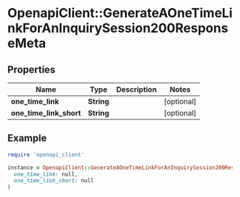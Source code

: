 # OpenapiClient::GenerateAOneTimeLinkForAnInquirySession200ResponseMeta

## Properties

| Name | Type | Description | Notes |
| ---- | ---- | ----------- | ----- |
| **one_time_link** | **String** |  | [optional] |
| **one_time_link_short** | **String** |  | [optional] |

## Example

```ruby
require 'openapi_client'

instance = OpenapiClient::GenerateAOneTimeLinkForAnInquirySession200ResponseMeta.new(
  one_time_link: null,
  one_time_link_short: null
)
```

